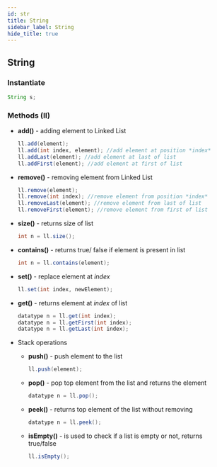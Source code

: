 ```yaml
---
id: str
title: String
sidebar_label: String
hide_title: true
---
```

## String 

### Instantiate

```java
String s;
```
### Methods (ll)

- **add()** - adding element to Linked List
    ```java
    ll.add(element);
    ll.add(int index, element); //add element at position *index*
    ll.addLast(element); //add element at last of list
    ll.addFirst(element); //add element at first of list
    ```

- **remove()** - removing element from Linked List
    ```java
    ll.remove(element);
    ll.remove(int index); //remove element from position *index*
    ll.removeLast(element); //remove element from last of list
    ll.removeFirst(element); //remove element from first of list
    ```
- **size()** - returns size of list
    ```java
    int n = ll.size();
    ```
- **contains()** - returns true/ false if element is present in list
    ```java
    int n = ll.contains(element);
    ```
- **set()** - replace element at *index* 
    ```java
    ll.set(int index, newElement);
    ```
- **get()** - returns element at *index* of list
    ```java
    datatype n = ll.get(int index);
    datatype n = ll.getFirst(int index);
    datatype n = ll.getLast(int index);
    ```
- Stack operations
    - **push()** - push element to the list
        ```java
        ll.push(element);
        ```
    - **pop()** - pop top element from the list and returns the element
        ```java
        datatype n = ll.pop();
        ```
    - **peek()** - returns top element of the list without removing 
        ```java
        datatype n = ll.peek();
        ```
    - **isEmpty()** - is used to check if a list is empty or not, returns true/false
        ```java
        ll.isEmpty();
        ```